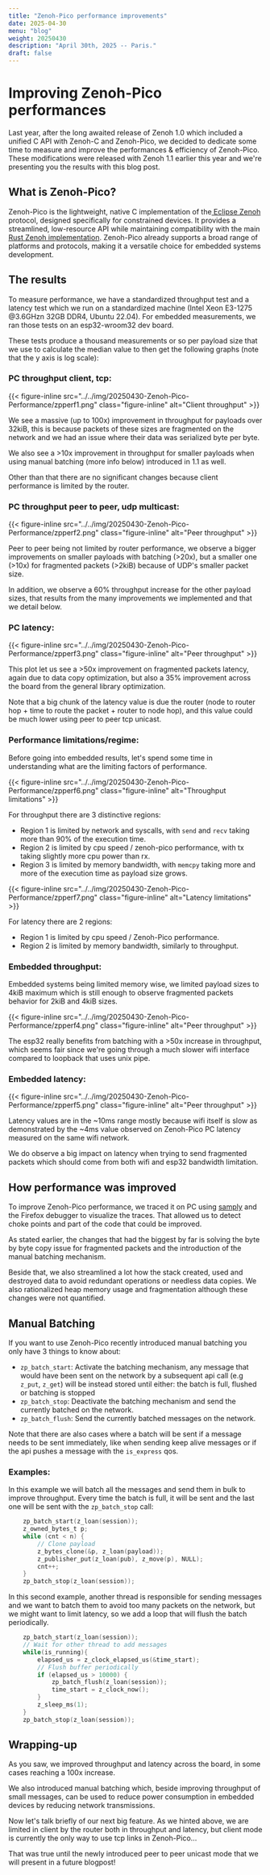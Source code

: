 ```yaml
---
title: "Zenoh-Pico performance improvements"
date: 2025-04-30
menu: "blog"
weight: 20250430
description: "April 30th, 2025 -- Paris."
draft: false
---
```


# Improving Zenoh-Pico performances

Last year, after the long awaited release of Zenoh 1.0 which included a unified C API with Zenoh-C and Zenoh-Pico, we decided to dedicate some time to measure and improve the performances & efficiency of Zenoh-Pico. These modifications were released with Zenoh 1.1 earlier this year and we're presenting you the results with this blog post.

## What is Zenoh-Pico?

Zenoh-Pico is the lightweight, native C implementation of the[ Eclipse Zenoh](http://zenoh.io) protocol, designed specifically for constrained devices. It provides a streamlined, low-resource API while maintaining compatibility with the main[ Rust Zenoh implementation](https://github.com/eclipse-zenoh/zenoh). Zenoh-Pico already supports a broad range of platforms and protocols, making it a versatile choice for embedded systems development.

## The results

To measure performance, we have a standardized throughput test and a latency test which we run on a standardized machine (Intel Xeon E3-1275 @3.6GHzn 32GB DDR4, Ubuntu 22.04). For embedded measurements, we ran those tests on an esp32-wroom32 dev board. 

These tests produce a thousand measurements or so per payload size that we use to calculate the median value to then get the following graphs (note that the y axis is log scale):

### PC throughput client, tcp:

{{< figure-inline
    src="../../img/20250430-Zenoh-Pico-Performance/zpperf1.png"
    class="figure-inline"
    alt="Client throughput" >}}

We see a massive (up to 100x) improvement in throughput for payloads over 32kiB, this is because packets of these sizes are fragmented on the network and we had an issue where their data was serialized byte per byte.

We also see a >10x improvement in throughput for smaller payloads when using manual batching (more info below) introduced in 1.1 as well. 

Other than that there are no significant changes because client performance is limited by the router.

 ### PC throughput peer to peer, udp multicast:

{{< figure-inline
    src="../../img/20250430-Zenoh-Pico-Performance/zpperf2.png"
    class="figure-inline"
    alt="Peer throughput" >}}

Peer to peer being not limited by router performance, we observe a bigger improvements on smaller payloads with batching (>20x), but a smaller one (>10x) for fragmented packets (>2kiB) because of UDP's smaller packet size. 

In addition, we observe a 60% throughput increase for the other payload sizes, that results from the many improvements we implemented and that we detail below.

### PC latency:

{{< figure-inline
    src="../../img/20250430-Zenoh-Pico-Performance/zpperf3.png"
    class="figure-inline"
    alt="Peer throughput" >}}

This plot let us see a >50x improvement on fragmented packets latency, again due to data copy optimization, but also a 35% improvement across the board from the general library optimization. 

Note that a big chunk of the latency value is due the router (node to router hop + time to route the packet + router to node hop), and this value could be much lower using peer to peer tcp unicast.

### Performance limitations/regime:

Before going into embedded results, let's spend some time in understanding what are the limiting factors of performance.

{{< figure-inline
    src="../../img/20250430-Zenoh-Pico-Performance/zpperf6.png"
    class="figure-inline"
    alt="Throughput limitations" >}}

For throughput there are 3 distinctive regions:
* Region 1 is limited by network and syscalls, with `send` and `recv` taking more than 90% of the execution time.
* Region 2 is limited by cpu speed / zenoh-pico performance, with tx taking slightly more cpu power than rx.
* Region 3 is limited by memory bandwidth, with `memcpy` taking more and more of the execution time as payload size grows.

{{< figure-inline
    src="../../img/20250430-Zenoh-Pico-Performance/zpperf7.png"
    class="figure-inline"
    alt="Latency limitations" >}}

For latency there are 2 regions:
* Region 1 is limited by cpu speed / Zenoh-Pico performance.
* Region 2 is limited by memory bandwidth, similarly to throughput.

### Embedded throughput:

Embedded systems being limited memory wise, we limited payload sizes to 4kiB maximum which is still enough to observe fragmented packets behavior for 2kiB and 4kiB sizes.

{{< figure-inline
    src="../../img/20250430-Zenoh-Pico-Performance/zpperf4.png"
    class="figure-inline"
    alt="Peer throughput" >}}

The esp32 really benefits from batching with a >50x increase in throughput, which seems fair since we're going through a much slower wifi interface compared to loopback that uses unix pipe.

### Embedded latency:

{{< figure-inline
    src="../../img/20250430-Zenoh-Pico-Performance/zpperf5.png"
    class="figure-inline"
    alt="Peer throughput" >}}

Latency values are in the ~10ms range mostly because wifi itself is slow as demonstrated by the ~4ms value observed on Zenoh-Pico PC latency measured on the same wifi network.

We do observe a big impact on latency when trying to send fragmented packets which should come from both wifi and esp32 bandwidth limitation.

## How performance was improved

To improve Zenoh-Pico performance, we traced it on PC using [samply](https://github.com/mstange/samply) and the Firefox debugger to visualize the traces. That allowed us to detect choke points and part of the code that could be improved.

As stated earlier, the changes that had the biggest by far is solving the byte by byte copy issue for fragmented packets and the introduction of the manual batching mechanism.

Beside that, we also streamlined a lot how the stack created, used and destroyed data to avoid redundant operations or needless data copies. We also rationalized heap memory usage and fragmentation although these changes were not quantified.

## Manual Batching

If you want to use Zenoh-Pico recently introduced manual batching you only have 3 things to know about:
* `zp_batch_start`: Activate the batching mechanism, any message that would have been sent on the network by a subsequent api call (e.g `z_put`, `z_get`) will be instead stored until either: the batch is full, flushed or batching is stopped 
* `zp_batch_stop`: Deactivate the batching mechanism and send the currently batched on the network.
* `zp_batch_flush`: Send the currently batched messages on the network.

Note that there are also cases where a batch will be sent if a message needs to be sent immediately, like when sending keep alive messages or if the api pushes a message with the `is_express` qos.

### Examples:

In this example we will batch all the messages and send them in bulk to improve throughput. Every time the batch is full, it will be sent and the last one will be sent with the `zp_batch_stop` call:

```C
    zp_batch_start(z_loan(session));
    z_owned_bytes_t p;
    while (cnt < n) {
        // Clone payload
        z_bytes_clone(&p, z_loan(payload));
        z_publisher_put(z_loan(pub), z_move(p), NULL);
        cnt++;
    }
    zp_batch_stop(z_loan(session));
```

In this second example, another thread is responsible for sending messages and we want to batch them to avoid too many packets on the network, but we might want to limit latency, so we add a loop that will flush the batch periodically.

```C
    zp_batch_start(z_loan(session));
    // Wait for other thread to add messages
    while(is_running){
        elapsed_us = z_clock_elapsed_us(&time_start);
        // Flush buffer periodically
        if (elapsed_us > 10000) {
            zp_batch_flush(z_loan(session));
            time_start = z_clock_now();
        }
        z_sleep_ms(1);
    }
    zp_batch_stop(z_loan(session));
```

## Wrapping-up

As you saw, we improved throughput and latency across the board, in some cases reaching a 100x increase.

We also introduced manual batching which, beside improving throughput of small messages, can be used to reduce power consumption in embedded devices by reducing network transmissions. 

Now let's talk briefly of our next big feature. As we hinted above, we are limited in client by the router both in throughput and latency, but client mode is currently the only way to use tcp links in Zenoh-Pico... 

That was true until the newly introduced peer to peer unicast mode that we will present in a future blogpost!
